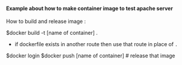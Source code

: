 #### Example about how to make container image to test apache server


How to build and release image :

$docker build -t [name of container] .

- if dockerfile exists in another route then use that route in place of `.`

$docker login
$docker push [name of container] # release that image

